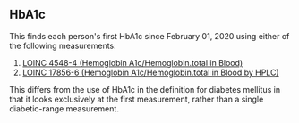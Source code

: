 ## HbA1c

This finds each person's first HbA1c since February 01, 2020 using either of the following measurements:

1. [LOINC 4548-4 (Hemoglobin A1c/Hemoglobin.total in Blood)](https://athena.ohdsi.org/search-terms/terms/3004410)
2. [LOINC 17856-6 (Hemoglobin A1c/Hemoglobin.total in Blood by HPLC)](https://athena.ohdsi.org/search-terms/terms/3005673)

This differs from the use of HbA1c in the definition for diabetes mellitus in that it looks exclusively at the first measurement, rather than a single diabetic-range measurement.

<!---
```SQL
{}
```
-->
